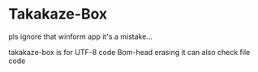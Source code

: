 # Takakaze-Box
pls ignore that winform app
it's a mistake...

takakaze-box is for UTF-8 code Bom-head erasing
it can also check file code
